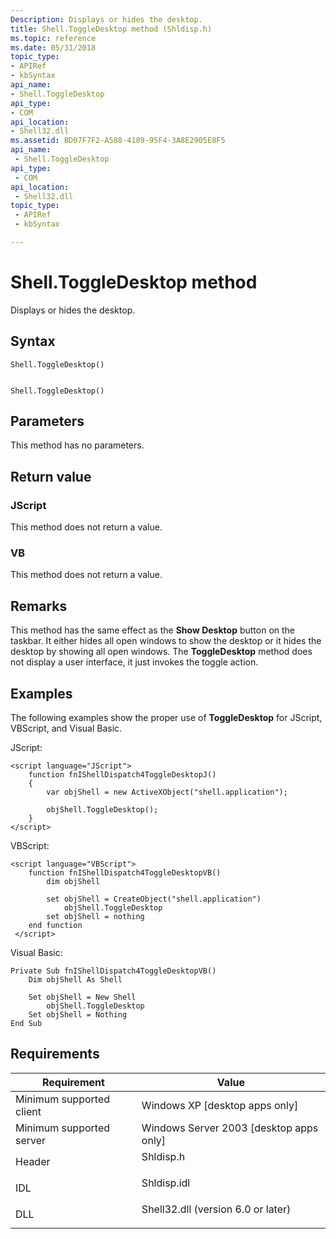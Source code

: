 ```yaml
---
Description: Displays or hides the desktop.
title: Shell.ToggleDesktop method (Shldisp.h)
ms.topic: reference
ms.date: 05/31/2018
topic_type: 
- APIRef
- kbSyntax
api_name: 
- Shell.ToggleDesktop
api_type: 
- COM
api_location: 
- Shell32.dll
ms.assetid: BD07F7F2-A588-4189-95F4-3A8E2905E8F5
api_name: 
 - Shell.ToggleDesktop
api_type: 
 - COM
api_location: 
 - Shell32.dll
topic_type: 
 - APIRef
 - kbSyntax

---
```


# Shell.ToggleDesktop method

Displays or hides the desktop.

## Syntax


```JScript
Shell.ToggleDesktop()
```


```VB

Shell.ToggleDesktop()
```





## Parameters

This method has no parameters.

## Return value

### JScript

This method does not return a value.

### VB

This method does not return a value.

## Remarks

This method has the same effect as the **Show Desktop** button on the taskbar. It either hides all open windows to show the desktop or it hides the desktop by showing all open windows. The **ToggleDesktop** method does not display a user interface, it just invokes the toggle action.

## Examples

The following examples show the proper use of **ToggleDesktop** for JScript, VBScript, and Visual Basic.

JScript:


```JScript
<script language="JScript">
    function fnIShellDispatch4ToggleDesktopJ()
    {
        var objShell = new ActiveXObject("shell.application");
        
        objShell.ToggleDesktop();
    }
</script>
```



VBScript:


```VB
<script language="VBScript">
    function fnIShellDispatch4ToggleDesktopVB()
        dim objShell
        
        set objShell = CreateObject("shell.application")
            objShell.ToggleDesktop
        set objShell = nothing
    end function
 </script>
```



Visual Basic:


```VB
Private Sub fnIShellDispatch4ToggleDesktopVB()
    Dim objShell As Shell
            
    Set objShell = New Shell
        objShell.ToggleDesktop
    Set objShell = Nothing
End Sub
```



## Requirements



| Requirement | Value |
|-------------------------------------|---------------------------------------------------------------------------------------------------------------|
| Minimum supported client<br/> | Windows XP \[desktop apps only\]<br/>                                                                   |
| Minimum supported server<br/> | Windows Server 2003 \[desktop apps only\]<br/>                                                          |
| Header<br/>                   | <dl> <dt>Shldisp.h</dt> </dl>                          |
| IDL<br/>                      | <dl> <dt>Shldisp.idl</dt> </dl>                        |
| DLL<br/>                      | <dl> <dt>Shell32.dll (version 6.0 or later)</dt> </dl> |



 

 




